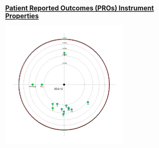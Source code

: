 ## [Patient Reported Outcomes (PROs) Instrument Properties](https://rpubs.com/acalatroni/787125)

<img src="https://raw.githubusercontent.com/agstn/WW/main/2021-06-09/fpca.png" width="75%" height="75%">

